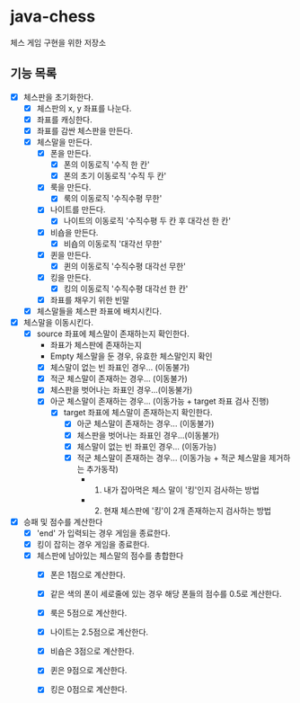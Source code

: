 # java-chess
체스 게임 구현을 위한 저장소

## 기능 목록

- [x] 체스판을 초기화한다.
    - [x] 체스판의 x, y 좌표를 나눈다.
    - [x] 좌표를 캐싱한다.
    - [x] 좌표를 감싼 체스판을 만든다.
    - [x] 체스말을 만든다.
        - [x] 폰을 만든다.
            - [x] 폰의 이동로직 '수직 한 칸'
            - [x] 폰의 초기 이동로직 '수직 두 칸'
        - [x] 룩을 만든다.
            - [x] 룩의 이동로직 '수직수평 무한'
        - [x] 나이트를 만든다.
            - [x] 나이트의 이동로직 '수직수평 두 칸 후 대각선 한 칸'
        - [x] 비숍을 만든다.
            - [x] 비숍의 이동로직 '대각선 무한'
        - [x] 퀸을 만든다.
            - [x] 퀸의 이동로직 '수직수평 대각선 무한'
        - [x] 킹을 만든다.
            - [x] 킹의 이동로직 '수직수평 대각선 한 칸'
        - [x] 좌표를 채우기 위한 빈말
    - [x] 체스말들을 체스판 좌표에 배치시킨다.
- [x] 체스말을 이동시킨다.
    - [x] source 좌표에 체스말이 존재하는지 확인한다.
        - 좌표가 체스판에 존재하는지
        - Empty 체스말을 둔 경우, 유효한 체스말인지 확인
        - [x] 체스말이 없는 빈 좌표인 경우... (이동불가)
        - [x] 적군 체스말이 존재하는 경우...  (이동불가)
        - [x] 체스판을 벗어나는 좌표인 경우...(이동불가)
        - [x] 아군 체스말이 존재하는 경우... (이동가능 + target 좌표 검사 진행)
            - [x] target 좌표에 체스말이 존재하는지 확인한다.
                - [x] 아군 체스말이 존재하는 경우... (이동불가)
                - [x] 체스판을 벗어나는 좌표인 경우...(이동불가)
                - [x] 체스말이 없는 빈 좌표인 경우... (이동가능)
                - [x] 적군 체스말이 존재하는 경우...  (이동가능 + 적군 체스말을 제거하는 추가동작)
                    - 1. 내가 잡아먹은 체스 말이 '킹'인지 검사하는 방법
                    - 2. 현재 체스판에 '킹'이 2개 존재하는지 검사하는 방법
- [x] 승패 및 점수를 계산한다
    - [x] 'end' 가 입력되는 경우 게임을 종료한다.
    - [x] 킹이 잡히는 경우 게임을 종료한다.
    - [x] 체스판에 남아있는 체스말의 점수를 총합한다
        - [x] 폰은 1점으로 계산한다.
        - [x] 같은 색의 폰이 세로줄에 있는 경우 해당 폰들의 점수를 0.5로 계산한다.
        - [x] 룩은 5점으로 계산한다.
        - [x] 나이트는 2.5점으로 계산한다.
        - [x] 비숍은 3점으로 계산한다.
        - [x] 퀸은 9점으로 계산한다.
        - [x] 킹은 0점으로 계산한다.
    